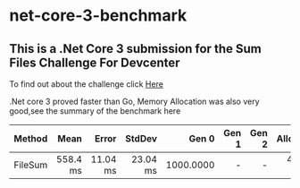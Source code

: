 # net-core-3-benchmark


## This is a .Net Core 3 submission for the Sum Files Challenge For Devcenter

To find out about the challenge click [Here](https://github.com/devcenter-square/sum-files-challenge)


.Net core 3 proved faster than Go, Memory Allocation was also very good,see the summary of the benchmark here

|  Method |     Mean |    Error |   StdDev |     Gen 0 | Gen 1 | Gen 2 | Allocated |
|-------- |---------:|---------:|---------:|----------:|------:|------:|----------:|
| FileSum | 558.4 ms | 11.04 ms | 23.04 ms | 1000.0000 |     - |     - | 432.92 KB |
